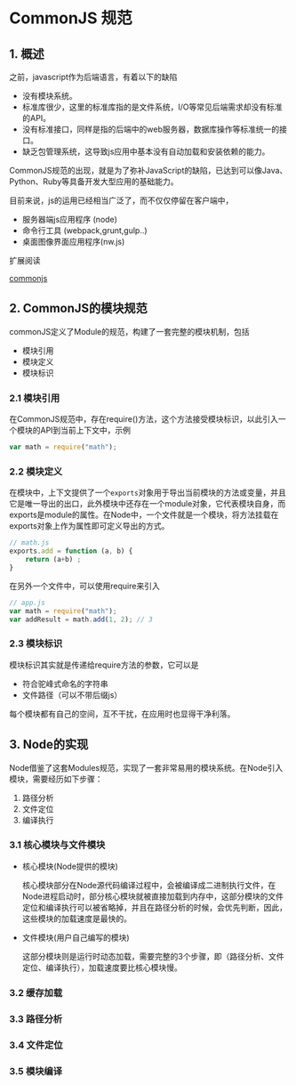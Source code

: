 # CommonJS 规范

## 1. 概述

之前，javascript作为后端语言，有着以下的缺陷

* 没有模块系统。
* 标准库很少，这里的标准库指的是文件系统，I/O等常见后端需求却没有标准的API。
* 没有标准接口，同样是指的后端中的web服务器，数据库操作等标准统一的接口。
* 缺乏包管理系统，这导致js应用中基本没有自动加载和安装依赖的能力。

CommonJS规范的出现，就是为了弥补JavaScript的缺陷，已达到可以像Java、Python、Ruby等具备开发大型应用的基础能力。

目前来说，js的运用已经相当广泛了，而不仅仅停留在客户端中，

* 服务器端js应用程序 (node)
* 命令行工具 (webpack,grunt,gulp..)
* 桌面图像界面应用程序(nw.js)

扩展阅读

[commonjs](http://www.commonjs.org/)

## 2. CommonJS的模块规范

commonJS定义了Module的规范，构建了一套完整的模块机制，包括

* 模块引用
* 模块定义
* 模块标识

### 2.1 模块引用

在CommonJS规范中，存在require()方法，这个方法接受模块标识，以此引入一个模块的API到当前上下文中，示例

```javascript
var math = require("math");
```

### 2.2 模块定义

在模块中，上下文提供了一个`exports`对象用于导出当前模块的方法或变量，并且它是唯一导出的出口，此外模块中还存在一个module对象，它代表模块自身，而exports是module的属性。在Node中，一个文件就是一个模块，将方法挂载在exports对象上作为属性即可定义导出的方式。

```javascript
// math.js
exports.add = function (a, b) {
    return (a+b) ;
}
```

在另外一个文件中，可以使用require来引入

```javascript
// app.js
var math = require("math");
var addResult = math.add(1, 2); // 3
```

### 2.3 模块标识

模块标识其实就是传递给require方法的参数，它可以是

* 符合驼峰式命名的字符串
* 文件路径（可以不带后缀js）

每个模块都有自己的空间，互不干扰，在应用时也显得干净利落。

## 3. Node的实现

Node借鉴了这套Modules规范，实现了一套非常易用的模块系统。在Node引入模块，需要经历如下步骤：

1. 路径分析
2. 文件定位
3. 编译执行

### 3.1 核心模块与文件模块

* 核心模块(Node提供的模块)

    核心模块部分在Node源代码编译过程中，会被编译成二进制执行文件，在Node进程启动时，部分核心模块就被直接加载到内存中，这部分模块的文件定位和编译执行可以被省略掉，并且在路径分析的时候，会优先判断，因此，这些模块的加载速度是最快的。

* 文件模块(用户自己编写的模块)

    这部分模块则是运行时动态加载，需要完整的3个步骤，即（路径分析、文件定位、编译执行），加载速度要比核心模块慢。

### 3.2 缓存加载

### 3.3 路径分析

### 3.4 文件定位

### 3.5 模块编译
